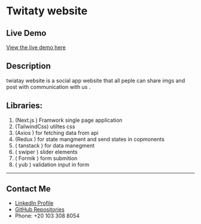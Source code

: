 # Twitaty website

## Live Demo
[View the live demo here](https://twitaty-1v70yaowx-mohamed99-ahmeds-projects.vercel.app/)

## Description
twiatay website is a social app website that all peple can share imgs and post with communication with us .

## Libraries: 
1. (Next.js ) Framwork single page application
2. (TailwindCss) utiltes css
3.  (Axios )  for fetching data from api
4. (Redux )  for state mangment and send states in copmonents
3. ( tanstack ) for data manegment
4. (  swiper ) slider elements
5.  (  Formik ) form submition
6.  (  yub ) validation input in form


___
## Contact Me
- [LinkedIn Profile](https://www.linkedin.com/feed/)
- [GitHub Repositories](https://github.com/Mohamed99-Ahmed/Buy-Ecommerce)
- Phone: +20 103 308 8054


